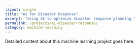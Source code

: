 ```yaml
---
layout: single
title: "AI for Disaster Response"
excerpt: "Using AI to optimize disaster response planning."
permalink: /projects/ai-disaster-response/
category: machine-learning
---
```

Detailed content about this machine learning project goes here.